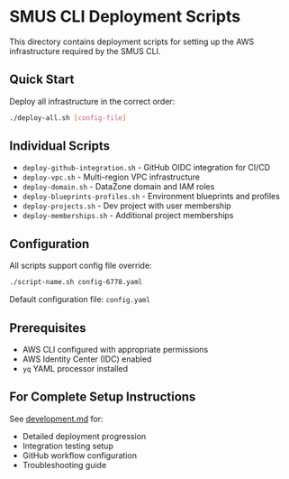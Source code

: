 # SMUS CLI Deployment Scripts

This directory contains deployment scripts for setting up the AWS infrastructure required by the SMUS CLI.

## Quick Start

Deploy all infrastructure in the correct order:

```bash
./deploy-all.sh [config-file]
```

## Individual Scripts

- `deploy-github-integration.sh` - GitHub OIDC integration for CI/CD
- `deploy-vpc.sh` - Multi-region VPC infrastructure  
- `deploy-domain.sh` - DataZone domain and IAM roles
- `deploy-blueprints-profiles.sh` - Environment blueprints and profiles
- `deploy-projects.sh` - Dev project with user membership
- `deploy-memberships.sh` - Additional project memberships

## Configuration

All scripts support config file override:
```bash
./script-name.sh config-6778.yaml
```

Default configuration file: `config.yaml`

## Prerequisites

- AWS CLI configured with appropriate permissions
- AWS Identity Center (IDC) enabled
- `yq` YAML processor installed

## For Complete Setup Instructions

See [development.md](../../development.md) for:
- Detailed deployment progression
- Integration testing setup
- GitHub workflow configuration
- Troubleshooting guide
